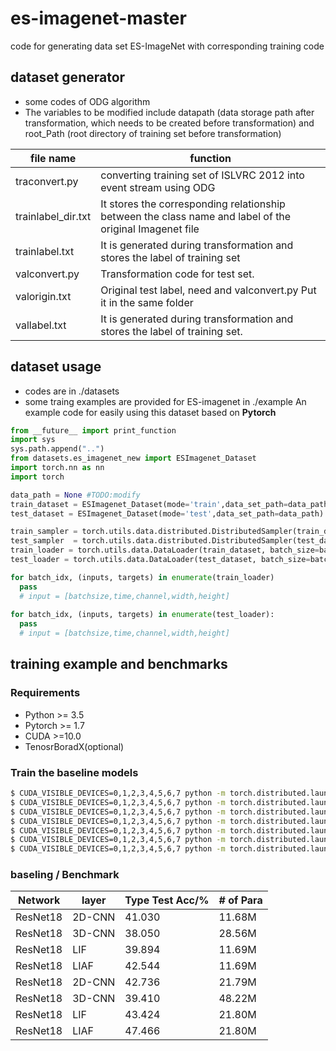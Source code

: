 # es-imagenet-master
code for generating data set ES-ImageNet with corresponding training code

## dataset generator 
  - some codes of ODG algorithm
  - The variables to be modified include datapath (data storage path after transformation, which needs to be created before transformation) and root_Path (root directory of training set before transformation)
  
  | file name | function |
  | ---- | ---- |
  | traconvert.py        | converting training set of ISLVRC 2012 into event stream using ODG |
  | trainlabel_dir.txt   | It stores the corresponding relationship between the class name and label of the original Imagenet file |
  | trainlabel.txt       | It is generated during transformation and stores the label of training set |
  | valconvert.py        | Transformation code for test set. |
  | valorigin.txt        | Original test label, need and valconvert.py Put it in the same folder |
  | vallabel.txt         | It is generated during transformation and stores the label of training set. |

## dataset usage

  - codes are in ./datasets
  - some traing examples are provided for ES-imagenet in ./example
  An example code for easily using this dataset based on **Pytorch**
  ```python
  from __future__ import print_function
  import sys
  sys.path.append("..")
  from datasets.es_imagenet_new import ESImagenet_Dataset
  import torch.nn as nn
  import torch

  data_path = None #TODO:modify 
  train_dataset = ESImagenet_Dataset(mode='train',data_set_path=data_path)
  test_dataset = ESImagenet_Dataset(mode='test',data_set_path=data_path)

  train_sampler = torch.utils.data.distributed.DistributedSampler(train_dataset)
  test_sampler  = torch.utils.data.distributed.DistributedSampler(test_dataset)
  train_loader = torch.utils.data.DataLoader(train_dataset, batch_size=batch_size, shuffle=False, num_workers=1,pin_memory=True,drop_last=True,sampler=train_sampler)
  test_loader = torch.utils.data.DataLoader(test_dataset, batch_size=batch_size, shuffle=False, num_workers=1,pin_memory=True)
  
  for batch_idx, (inputs, targets) in enumerate(train_loader)
    pass
    # input = [batchsize,time,channel,width,height]
    
  for batch_idx, (inputs, targets) in enumerate(test_loader):
    pass
    # input = [batchsize,time,channel,width,height]
  ```
  
  
  ## training example and benchmarks
  
  ### Requirements
  -   Python >= 3.5
  -   Pytorch >= 1.7
  -   CUDA >=10.0
  -   TenosrBoradX(optional)

  ### Train the baseline models
  
  ```bash
  $ CUDA_VISIBLE_DEVICES=0,1,2,3,4,5,6,7 python -m torch.distributed.launch --nproc_per_node=8 example/example_ES_res18.py.py #LIAF/LIF-ResNet 18
  $ CUDA_VISIBLE_DEVICES=0,1,2,3,4,5,6,7 python -m torch.distributed.launch --nproc_per_node=8 example/example_ES_res34.py.py #LIAF/LIF-ResNet 34
  $ CUDA_VISIBLE_DEVICES=0,1,2,3,4,5,6,7 python -m torch.distributed.launch --nproc_per_node=8 example/compare_ES_3DCNN34.py #3DCNN-ResNet 34
  $ CUDA_VISIBLE_DEVICES=0,1,2,3,4,5,6,7 python -m torch.distributed.launch --nproc_per_node=8 example/compare_ES_3DCNN18.py #3DCNN-ResNet 18
  $ CUDA_VISIBLE_DEVICES=0,1,2,3,4,5,6,7 python -m torch.distributed.launch --nproc_per_node=8 example/compare_ES_2DCNN34.py #2DCNN-ResNet 34#somebug
  $ CUDA_VISIBLE_DEVICES=0,1,2,3,4,5,6,7 python -m torch.distributed.launch --nproc_per_node=8 example/compare_ES_2DCNN18.py #2DCNN-ResNet18
  $ CUDA_VISIBLE_DEVICES=0,1,2,3,4,5,6,7 python -m torch.distributed.launch --nproc_per_node=8 example/compare_CONVLSTM.py #ConvLSTM (no used in paper)
  ```
  ### baseling / Benchmark
  |Network|layer| Type Test Acc/%| # of Para|
  | ---- | ---- | ---- | ---- |
  | ResNet18 |2D-CNN |41.030 |11.68M|
  | ResNet18|3D-CNN |38.050 |28.56M|
  | ResNet18|LIF |39.894 |11.69M|
  | ResNet18|LIAF |42.544| 11.69M||
  | ResNet18|2D-CNN |42.736| 21.79M|
  | ResNet18|3D-CNN |39.410 |48.22M|
  | ResNet18|LIF| 43.424 |21.80M|
  | ResNet18|LIAF| 47.466 |21.80M|
